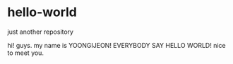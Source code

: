 # hello-world
just another repository

hi! guys.
my name is YOONGIJEON! 
EVERYBODY SAY HELLO WORLD!
nice to meet you.

